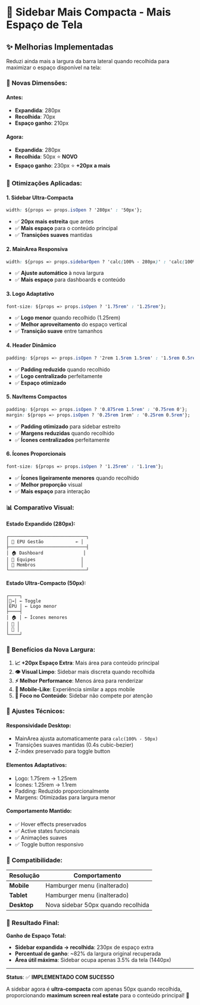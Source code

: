 # 📏 Sidebar Mais Compacta - Mais Espaço de Tela

## ✨ Melhorias Implementadas

Reduzi ainda mais a largura da barra lateral quando recolhida para maximizar o espaço disponível na tela:

### 📐 **Novas Dimensões:**

#### **Antes:**

- **Expandida**: 280px
- **Recolhida**: 70px
- **Espaço ganho**: 210px

#### **Agora:**

- **Expandida**: 280px
- **Recolhida**: 50px ⭐ **NOVO**
- **Espaço ganho**: 230px ⭐ **+20px a mais**

### 🎯 **Otimizações Aplicadas:**

#### **1. Sidebar Ultra-Compacta**

```css
width: ${props => props.isOpen ? '280px' : '50px'};
```

- ✅ **20px mais estreita** que antes
- ✅ **Mais espaço** para o conteúdo principal
- ✅ **Transições suaves** mantidas

#### **2. MainArea Responsiva**

```css
width: ${props => props.sidebarOpen ? 'calc(100% - 280px)' : 'calc(100% - 50px)'};
```

- ✅ **Ajuste automático** à nova largura
- ✅ **Mais espaço** para dashboards e conteúdo

#### **3. Logo Adaptativo**

```css
font-size: ${props => props.isOpen ? '1.75rem' : '1.25rem'};
```

- ✅ **Logo menor** quando recolhido (1.25rem)
- ✅ **Melhor aproveitamento** do espaço vertical
- ✅ **Transição suave** entre tamanhos

#### **4. Header Dinâmico**

```css
padding: ${props => props.isOpen ? '2rem 1.5rem 1.5rem' : '1.5rem 0.5rem 1rem'};
```

- ✅ **Padding reduzido** quando recolhido
- ✅ **Logo centralizado** perfeitamente
- ✅ **Espaço otimizado**

#### **5. NavItems Compactos**

```css
padding: ${props => props.isOpen ? '0.875rem 1.5rem' : '0.75rem 0'};
margin: ${props => props.isOpen ? '0.25rem 1rem' : '0.25rem 0.5rem'};
```

- ✅ **Padding otimizado** para sidebar estreito
- ✅ **Margens reduzidas** quando recolhido
- ✅ **Ícones centralizados** perfeitamente

#### **6. Ícones Proporcionais**

```css
font-size: ${props => props.isOpen ? '1.25rem' : '1.1rem'};
```

- ✅ **Ícones ligeiramente menores** quando recolhido
- ✅ **Melhor proporção** visual
- ✅ **Mais espaço** para interação

### 📊 **Comparativo Visual:**

#### **Estado Expandido (280px):**

```
┌─────────────────────────────┐
│ 🔵 EPU Gestão            ← │
├─────────────────────────────┤
│ 🏠 Dashboard               │
│ 👥 Equipes                 │
│ 👤 Membros                 │
└─────────────────────────────┘
```

#### **Estado Ultra-Compacto (50px):**

```
┌────┐
│🔵→│ ← Toggle
│EPU │ ← Logo menor
├────┤
│ 🏠 │ ← Ícones menores
│ 👥 │
│ 👤 │
└────┘
```

### 🎨 **Benefícios da Nova Largura:**

1. **📈 +20px Espaço Extra**: Mais área para conteúdo principal
2. **👁️ Visual Limpo**: Sidebar mais discreta quando recolhida
3. **⚡ Melhor Performance**: Menos área para renderizar
4. **📱 Mobile-Like**: Experiência similar a apps mobile
5. **🎯 Foco no Conteúdo**: Sidebar não compete por atenção

### 🔧 **Ajustes Técnicos:**

#### **Responsividade Desktop:**

- MainArea ajusta automaticamente para `calc(100% - 50px)`
- Transições suaves mantidas (0.4s cubic-bezier)
- Z-index preservado para toggle button

#### **Elementos Adaptativos:**

- Logo: 1.75rem → 1.25rem
- Ícones: 1.25rem → 1.1rem
- Padding: Reduzido proporcionalmente
- Margens: Otimizadas para largura menor

#### **Comportamento Mantido:**

- ✅ Hover effects preservados
- ✅ Active states funcionais
- ✅ Animações suaves
- ✅ Toggle button responsivo

### 📱 **Compatibilidade:**

| Resolução   | Comportamento                      |
| ----------- | ---------------------------------- |
| **Mobile**  | Hamburger menu (inalterado)        |
| **Tablet**  | Hamburger menu (inalterado)        |
| **Desktop** | Nova sidebar 50px quando recolhida |

### 🚀 **Resultado Final:**

**Ganho de Espaço Total:**

- **Sidebar expandida → recolhida**: 230px de espaço extra
- **Percentual de ganho**: ~82% da largura original recuperada
- **Área útil máxima**: Sidebar ocupa apenas 3.5% da tela (1440px)

---

**Status**: ✅ **IMPLEMENTADO COM SUCESSO**

A sidebar agora é **ultra-compacta** com apenas 50px quando recolhida, proporcionando **maximum screen real estate** para o conteúdo principal! 🎯
